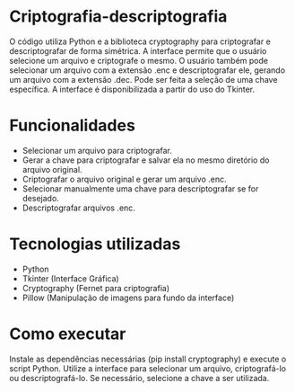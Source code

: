 # Criptografia-descriptografia

O código utiliza Python e a biblioteca cryptography para criptografar e descriptografar de forma simétrica. A interface permite que o usuário selecione um arquivo e criptografe o mesmo. O usuário também pode selecionar um arquivo com a extensão .enc e descriptografar ele, gerando um arquivo com a extensão .dec. Pode ser feita a seleção de uma chave específica. A interface é disponibilizada a partir do uso do Tkinter.

# Funcionalidades
* Selecionar um arquivo para criptografar.
* Gerar a chave para criptografar e salvar ela no mesmo diretório do arquivo original.
* Criptografar o arquivo original e gerar um arquivo .enc.
* Selecionar manualmente uma chave para descriptografar se for desejado.
* Descriptografar arquivos .enc.

# Tecnologias utilizadas
* Python
* Tkinter (Interface Gráfica)
* Cryptography (Fernet para criptografia)
* Pillow (Manipulação de imagens para fundo da interface)

# Como executar
Instale as dependências necessárias (pip install cryptography) e execute o script Python. Utilize a interface para selecionar um arquivo, criptografá-lo ou descriptografá-lo. Se necessário, selecione a chave a ser utilizada.
